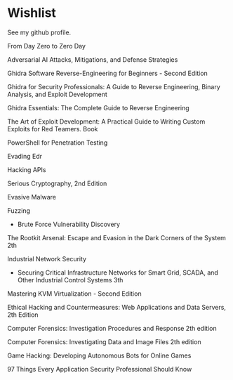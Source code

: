 # Wishlist
See my github profile.

From Day Zero to Zero Day

Adversarial AI Attacks, Mitigations, and Defense Strategies

Ghidra Software Reverse-Engineering for Beginners - Second Edition

Ghidra for Security Professionals: A Guide to Reverse Engineering, Binary Analysis, and Exploit Development

Ghidra Essentials: The Complete Guide to Reverse Engineering

The Art of Exploit Development: A Practical Guide to Writing Custom Exploits for Red Teamers. Book

PowerShell for Penetration Testing

Evading Edr

Hacking APIs

Serious Cryptography, 2nd Edition

Evasive Malware

Fuzzing
- Brute Force Vulnerability Discovery

The Rootkit Arsenal: Escape and Evasion in the Dark Corners of the System 2th

Industrial Network Security
- Securing Critical Infrastructure Networks for Smart Grid, SCADA, and Other Industrial Control Systems 3th

Mastering KVM Virtualization - Second Edition

Ethical Hacking and Countermeasures: Web Applications and Data Servers, 2th Edition

Computer Forensics: Investigation Procedures and Response 2th edition

Computer Forensics: Investigating Data and Image Files 2th edition

Game Hacking: Developing Autonomous Bots for Online Games

97 Things Every Application Security Professional Should Know
